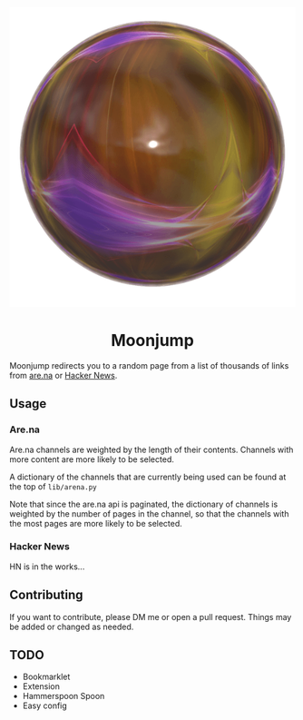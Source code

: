 <p align="center">
	<img src="./assets/moonjump.png" alt="moonjump">
</p>
<h1 align="center">Moonjump</h1>

Moonjump redirects you to a random page from a list of thousands of links from [are.na](https://are.na) or [Hacker News](https://news.ycombinator.com).

## Usage

### Are.na

Are.na channels are weighted by the length of their contents. Channels with more content are more likely to be selected.

A dictionary of the channels that are currently being used can be found at the top of `lib/arena.py`

Note that since the are.na api is paginated, the dictionary of channels is weighted by the number of pages in the channel, so that the channels with the most pages are more likely to be selected.

### Hacker News

HN is in the works...

## Contributing

If you want to contribute, please DM me or open a pull request. Things may be added or changed as needed.

## TODO

- Bookmarklet
- Extension
- Hammerspoon Spoon
- Easy config
